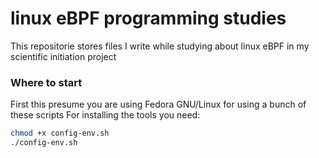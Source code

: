 # linux eBPF programming studies

This repositorie stores files I write while studying about linux eBPF in my scientific initiation project

### Where to start
First this presume you are using Fedora GNU/Linux for using a bunch of these scripts
For installing the tools you need:
```bash
chmod +x config-env.sh
./config-env.sh
```
